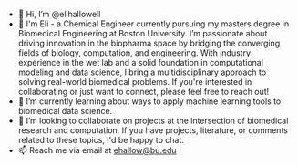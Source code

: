 - 👋 Hi, I’m @elihallowell
- 👀 I'm Eli - a Chemical Engineer currently pursuing my masters degree in Biomedical Engineering at Boston University. 
I’m passionate about driving innovation in the biopharma space by bridging the converging fields of biology, computation, and engineering. With industry experience in the wet lab and a solid foundation in computational modeling and data science, I bring a multidisciplinary approach to solving real-world biomedical problems.
If you're interested in collaborating or just want to connect, please feel free to reach out!
- 🌱 I’m currently learning about ways to apply machine learning tools to biomedical data science. 
- 💞️ I’m looking to collaborate on projects at the intersection of biomedical research and computation. If you have projects, literature, or comments related to these topics, I'd be happy to chat. 
- 📫 Reach me via email at ehallow@bu.edu

<!---
elihallowell/elihallowell is a ✨ special ✨ repository because its `README.md` (this file) appears on your GitHub profile.
You can click the Preview link to take a look at your changes.
--->
